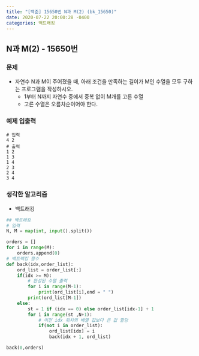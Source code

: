 ```yaml
---
title: "[백준] 15650번 N과 M(2) (bk_15650)"
date: 2020-07-22 20:00:28 -0400
categories: 백트래킹
---
```



## N과 M(2) - 15650번

### 문제
- 자연수 N과 M이 주어졌을 때, 아래 조건을 만족하는 길이가 M인 수열을 모두 구하는 프로그램을 작성하시오.
    - 1부터 N까지 자연수 중에서 중복 없이 M개를 고른 수열
    - 고른 수열은 오름차순이어야 한다.

### 예제 입출력

```
# 입력
4 2
# 출력
1 2
1 3
1 4
2 3
2 4
3 4
```

### 생각한 알고리즘

- 백트래킹

```python
## 백트래킹
# 입력
N, M = map(int, input().split())

orders = []
for i in range(M):
    orders.append(0)
# 백트랙킹 함수
def back(idx,order_list):
    ord_list = order_list[:]
    if(idx >= M):
        # 완성된 수열 출력
        for i in range(M-1):
            print(ord_list[i],end = " ")
        print(ord_list[M-1])
    else:
        st = 1 if (idx == 0) else order_list[idx-1] + 1
        for i in range(st ,N+1):
            # 이전 idx 위치의 배열 값보다 큰 값 할당
            if(not i in order_list):
                ord_list[idx] = i
                back(idx + 1, ord_list)

back(0,orders)
```